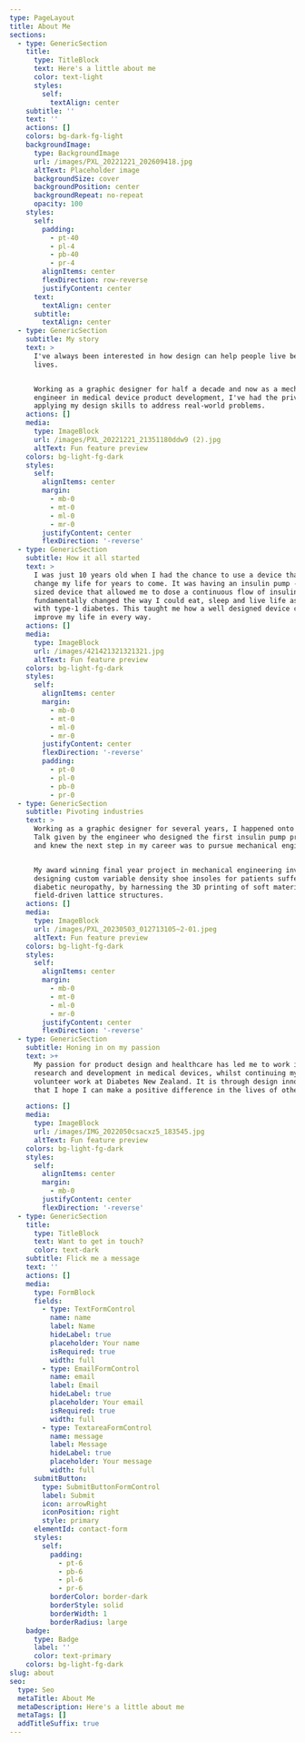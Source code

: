 ```yaml
---
type: PageLayout
title: About Me
sections:
  - type: GenericSection
    title:
      type: TitleBlock
      text: Here's a little about me
      color: text-light
      styles:
        self:
          textAlign: center
    subtitle: ''
    text: ''
    actions: []
    colors: bg-dark-fg-light
    backgroundImage:
      type: BackgroundImage
      url: /images/PXL_20221221_202609418.jpg
      altText: Placeholder image
      backgroundSize: cover
      backgroundPosition: center
      backgroundRepeat: no-repeat
      opacity: 100
    styles:
      self:
        padding:
          - pt-40
          - pl-4
          - pb-40
          - pr-4
        alignItems: center
        flexDirection: row-reverse
        justifyContent: center
      text:
        textAlign: center
      subtitle:
        textAlign: center
  - type: GenericSection
    subtitle: My story
    text: >
      I've always been interested in how design can help people live better
      lives. 


      Working as a graphic designer for half a decade and now as a mechanical
      engineer in medical device product development, I've had the privilege of
      applying my design skills to address real-world problems.
    actions: []
    media:
      type: ImageBlock
      url: /images/PXL_20221221_21351180ddw9 (2).jpg
      altText: Fun feature preview
    colors: bg-light-fg-dark
    styles:
      self:
        alignItems: center
        margin:
          - mb-0
          - mt-0
          - ml-0
          - mr-0
        justifyContent: center
        flexDirection: '-reverse'
  - type: GenericSection
    subtitle: How it all started
    text: >
      I was just 10 years old when I had the chance to use a device that would
      change my life for years to come. It was having an insulin pump - a pocket
      sized device that allowed me to dose a continuous flow of insulin - that
      fundamentally changed the way I could eat, sleep and live life as a kid
      with type-1 diabetes. This taught me how a well designed device could
      improve my life in every way.
    actions: []
    media:
      type: ImageBlock
      url: /images/421421321321321.jpg
      altText: Fun feature preview
    colors: bg-light-fg-dark
    styles:
      self:
        alignItems: center
        margin:
          - mb-0
          - mt-0
          - ml-0
          - mr-0
        justifyContent: center
        flexDirection: '-reverse'
        padding:
          - pt-0
          - pl-0
          - pb-0
          - pr-0
  - type: GenericSection
    subtitle: Pivoting industries
    text: >
      Working as a graphic designer for several years, I happened onto a TED
      Talk given by the engineer who designed the first insulin pump prototype,
      and knew the next step in my career was to pursue mechanical engineering.


      My award winning final year project in mechanical engineering involved
      designing custom variable density shoe insoles for patients suffering from
      diabetic neuropathy, by harnessing the 3D printing of soft materials into
      field-driven lattice structures.
    actions: []
    media:
      type: ImageBlock
      url: /images/PXL_20230503_012713105~2-01.jpeg
      altText: Fun feature preview
    colors: bg-light-fg-dark
    styles:
      self:
        alignItems: center
        margin:
          - mb-0
          - mt-0
          - ml-0
          - mr-0
        justifyContent: center
        flexDirection: '-reverse'
  - type: GenericSection
    subtitle: Honing in on my passion
    text: >+
      My passion for product design and healthcare has led me to work in
      research and development in medical devices, whilst continuing my
      volunteer work at Diabetes New Zealand. It is through design innovation
      that I hope I can make a positive difference in the lives of others.

    actions: []
    media:
      type: ImageBlock
      url: /images/IMG_2022050csacxz5_183545.jpg
      altText: Fun feature preview
    colors: bg-light-fg-dark
    styles:
      self:
        alignItems: center
        margin:
          - mb-0
        justifyContent: center
        flexDirection: '-reverse'
  - type: GenericSection
    title:
      type: TitleBlock
      text: Want to get in touch?
      color: text-dark
    subtitle: Flick me a message
    text: ''
    actions: []
    media:
      type: FormBlock
      fields:
        - type: TextFormControl
          name: name
          label: Name
          hideLabel: true
          placeholder: Your name
          isRequired: true
          width: full
        - type: EmailFormControl
          name: email
          label: Email
          hideLabel: true
          placeholder: Your email
          isRequired: true
          width: full
        - type: TextareaFormControl
          name: message
          label: Message
          hideLabel: true
          placeholder: Your message
          width: full
      submitButton:
        type: SubmitButtonFormControl
        label: Submit
        icon: arrowRight
        iconPosition: right
        style: primary
      elementId: contact-form
      styles:
        self:
          padding:
            - pt-6
            - pb-6
            - pl-6
            - pr-6
          borderColor: border-dark
          borderStyle: solid
          borderWidth: 1
          borderRadius: large
    badge:
      type: Badge
      label: ''
      color: text-primary
    colors: bg-light-fg-dark
slug: about
seo:
  type: Seo
  metaTitle: About Me
  metaDescription: Here's a little about me
  metaTags: []
  addTitleSuffix: true
---
```

